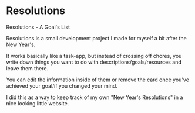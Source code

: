 # Resolutions

Resolutions - A Goal's List

Resolutions is a small development project I made for myself a bit after the New Year's. 

It works basically like a task-app, but instead of crossing off chores, you write down things you want to do with descriptions/goals/resources and leave them there. 

You can edit the information inside of them or remove the card once you've achieved your goal/if you changed your mind. 

I did this as a way to keep track of my own "New Year's Resolutions" in a nice looking little website.
